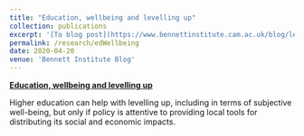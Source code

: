 ```yaml
---
title: "Education, wellbeing and levelling up"
collection: publications
excerpt: '[To blog post](https://www.bennettinstitute.cam.ac.uk/blog/levelling-up-swb/)'
permalink: /research/edWellbeing
date: 2020-04-20
venue: 'Bennett Institute Blog'
---
```


[**Education, wellbeing and levelling up**](https://www.bennettinstitute.cam.ac.uk/blog/levelling-up-swb/)

Higher education can help with levelling up, including in terms of subjective well-being, but only if policy is attentive to providing local tools for distributing its social and economic impacts.
